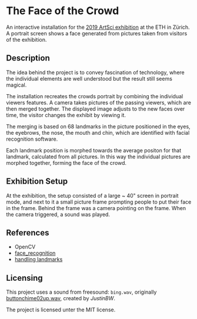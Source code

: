 # The Face of the Crowd

An interactive installation for the [2019 ArtSci
exhibition](https://artsci.ethz.ch/) at the ETH in Zürich.  A portrait
screen shows a face generated from pictures taken from visitors of the
exhibition.


## Description

The idea behind the project is to convey fascination of technology,
where the individual elements are well understood but the result still
seems magical.

The installation recreates the crowds portrait by combining the
individual viewers features.  A camera takes pictures of the passing
viewers, which are then merged together.  The displayed image adjusts
to the new faces over time, the visitor changes the exhibit by viewing
it.

The merging is based on 68 landmarks in the picture positioned in the
eyes, the eyebrows, the nose, the mouth and chin, which are identified
with facial recognition software.

Each landmark position is morphed towards the average positon for that
landmark, calculated from all pictures.  In this way the individual
pictures are morphed together, forming the face of the crowd.


## Exhibition Setup

At the exhibition, the setup consisted of a large ~ 40" screen in
portrait mode, and next to it a small picture frame prompting people
to put their face in the frame.  Behind the frame was a camera
pointing on the frame.  When the camera triggered, a sound was played.


## References

- OpenCV
- [face_recognition](https://github.com/ageitgey/face_recognition)
- [handling landmarks](https://www.learnopencv.com/face-morph-using-opencv-cpp-python/)


## Licensing

This project uses a sound from freesound: `bing.wav`, originally
[buttonchime02up.wav](https://freesound.org/people/JustinBW/sounds/80921/),
created by *JustinBW*.

The project is licensed unter the MIT license.
